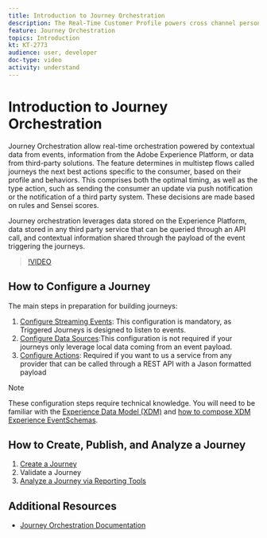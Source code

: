 ```yaml
---
title: Introduction to Journey Orchestration
description: The Real-Time Customer Profile powers cross channel personalization at scale through each phase of the customer journey. Batch or Streaming data can be enabled for the Real-time Customer Profile by enabling both the schema and corresponding dataset.
feature: Journey Orchestration
topics: Introduction
kt: KT-2773
audience: user, developer
doc-type: video
activity: understand
---
```


# Introduction to Journey Orchestration

Journey Orchestration allow real-time orchestration powered by contextual data from events, information from the Adobe Experience Platform, or data from third-party solutions.
The feature determines in multistep flows called journeys the next best actions specific to the consumer, based on their profile and behaviors. This comprises both the optimal timing, as well as the type action, such as sending the consumer an update via push notification or the notification of a third party system. These decisions are made based on rules and Sensei scores.

Journey orchestration leverages data stored on the Experience Platform, data stored in any third party service that can be queried through an API call, and contextual information shared through the payload of the event triggering the journeys.

>[!VIDEO](https://video.tv.adobe.com/v/29307?quality=12)

## How to Configure a Journey

The main steps in preparation for building journeys:

1. [Configure Streaming Events](/help/journey-orchestration/journey-orchestration-configuring-streaming-events.md): This configuration is mandatory, as Triggered Journeys is designed to listen to events.
2. [Configure Data Sources](help/journey-orchestration/journey-orchestration-configuring-data-sources.md):This configuration is not required if your journeys only leverage local data coming from an event payload.
3. [Configure Actions](/help/journey-orchestration/journey-orchestration-configuring-actions.md): Required if you want to us a service from any provider that can be called through a REST API with a Jason formatted payload

>[!NOTE]
>These configuration steps require technical knowledge. You will need to be familiar with the [Experience Data Model (XDM)](/help/schemas/understanding-the-xdm-system-and-experience-data-model.md) and [how to compose XDM Experience EventSchemas](/help/schemas/create-your-first-schema-with-out-of-the-box-components.md).

## How to Create, Publish, and Analyze a Journey

1. [Create a Journey](/help/journey-orchestration/journey-orchestration-create-a-journey.md)
2. Validate a Journey
3. [Analyze a Journey via Reporting Tools](/help/journey-orchestration/journey-orchestration-reporting.md)

## Additional Resources

* [Journey Orchestration Documentation](https://docs.adobe.com/content/help/en/journeys/using/journey-orchestration-home.html)
